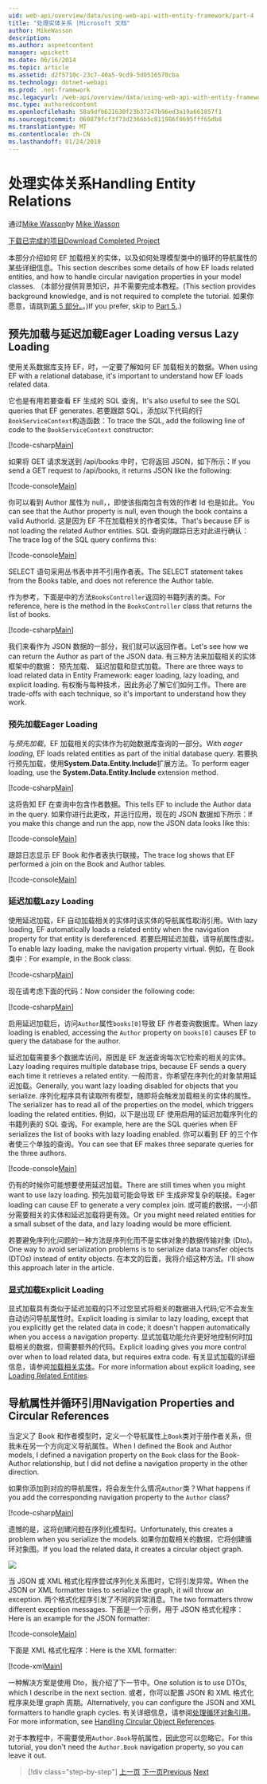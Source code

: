 ```yaml
---
uid: web-api/overview/data/using-web-api-with-entity-framework/part-4
title: "处理实体关系 |Microsoft 文档"
author: MikeWasson
description: 
ms.author: aspnetcontent
manager: wpickett
ms.date: 06/16/2014
ms.topic: article
ms.assetid: d2f5710c-23c7-40a5-9cd9-5d0516570cba
ms.technology: dotnet-webapi
ms.prod: .net-framework
msc.legacyurl: /web-api/overview/data/using-web-api-with-entity-framework/part-4
msc.type: authoredcontent
ms.openlocfilehash: 58a9dfb621630f23b37247b96ed3a19a661857f1
ms.sourcegitcommit: 060879fcf3f73d2366b5c811986f8695fff65db8
ms.translationtype: MT
ms.contentlocale: zh-CN
ms.lasthandoff: 01/24/2018
---
```

<a name="handling-entity-relations"></a><span data-ttu-id="f3d20-102">处理实体关系</span><span class="sxs-lookup"><span data-stu-id="f3d20-102">Handling Entity Relations</span></span>
====================
<span data-ttu-id="f3d20-103">通过[Mike Wasson](https://github.com/MikeWasson)</span><span class="sxs-lookup"><span data-stu-id="f3d20-103">by [Mike Wasson](https://github.com/MikeWasson)</span></span>

[<span data-ttu-id="f3d20-104">下载已完成的项目</span><span class="sxs-lookup"><span data-stu-id="f3d20-104">Download Completed Project</span></span>](https://github.com/MikeWasson/BookService)

<span data-ttu-id="f3d20-105">本部分介绍如何 EF 加载相关的实体，以及如何处理模型类中的循环的导航属性的某些详细信息。</span><span class="sxs-lookup"><span data-stu-id="f3d20-105">This section describes some details of how EF loads related entities, and how to handle circular navigation properties in your model classes.</span></span> <span data-ttu-id="f3d20-106">（本部分提供背景知识，并不需要完成本教程。</span><span class="sxs-lookup"><span data-stu-id="f3d20-106">(This section provides background knowledge, and is not required to complete the tutorial.</span></span> <span data-ttu-id="f3d20-107">如果你愿意，请跳到[第 5 部分。](part-5.md)。)</span><span class="sxs-lookup"><span data-stu-id="f3d20-107">If you prefer, skip to [Part 5.](part-5.md).)</span></span>

## <a name="eager-loading-versus-lazy-loading"></a><span data-ttu-id="f3d20-108">预先加载与延迟加载</span><span class="sxs-lookup"><span data-stu-id="f3d20-108">Eager Loading versus Lazy Loading</span></span>

<span data-ttu-id="f3d20-109">使用关系数据库支持 EF，时，一定要了解如何 EF 加载相关的数据。</span><span class="sxs-lookup"><span data-stu-id="f3d20-109">When using EF with a relational database, it's important to understand how EF loads related data.</span></span>

<span data-ttu-id="f3d20-110">它也是有用若要查看 EF 生成的 SQL 查询。</span><span class="sxs-lookup"><span data-stu-id="f3d20-110">It's also useful to see the SQL queries that EF generates.</span></span> <span data-ttu-id="f3d20-111">若要跟踪 SQL，添加以下代码的行`BookServiceContext`构造函数：</span><span class="sxs-lookup"><span data-stu-id="f3d20-111">To trace the SQL, add the following line of code to the `BookServiceContext` constructor:</span></span>

[!code-csharp[Main](part-4/samples/sample1.cs)]

<span data-ttu-id="f3d20-112">如果将 GET 请求发送到 /api/books 中时，它将返回 JSON，如下所示：</span><span class="sxs-lookup"><span data-stu-id="f3d20-112">If you send a GET request to /api/books, it returns JSON like the following:</span></span>

[!code-console[Main](part-4/samples/sample2.cmd)]

<span data-ttu-id="f3d20-113">你可以看到 Author 属性为 null，，即使该指南包含有效的作者 Id 也是如此。</span><span class="sxs-lookup"><span data-stu-id="f3d20-113">You can see that the Author property is null, even though the book contains a valid AuthorId.</span></span> <span data-ttu-id="f3d20-114">这是因为 EF 不在加载相关的作者实体。</span><span class="sxs-lookup"><span data-stu-id="f3d20-114">That's because EF is not loading the related Author entities.</span></span> <span data-ttu-id="f3d20-115">SQL 查询的跟踪日志对此进行确认：</span><span class="sxs-lookup"><span data-stu-id="f3d20-115">The trace log of the SQL query confirms this:</span></span>

[!code-console[Main](part-4/samples/sample3.sql)]

<span data-ttu-id="f3d20-116">SELECT 语句采用丛书表中并不引用作者表。</span><span class="sxs-lookup"><span data-stu-id="f3d20-116">The SELECT statement takes from the Books table, and does not reference the Author table.</span></span>

<span data-ttu-id="f3d20-117">作为参考，下面是中的方法`BooksController`返回的书籍列表的类。</span><span class="sxs-lookup"><span data-stu-id="f3d20-117">For reference, here is the method in the `BooksController` class that returns the list of books.</span></span>

[!code-csharp[Main](part-4/samples/sample4.cs)]

<span data-ttu-id="f3d20-118">我们来看作为 JSON 数据的一部分，我们就可以返回作者。</span><span class="sxs-lookup"><span data-stu-id="f3d20-118">Let's see how we can return the Author as part of the JSON data.</span></span> <span data-ttu-id="f3d20-119">有三种方法来加载相关的实体框架中的数据： 预先加载、 延迟加载和显式加载。</span><span class="sxs-lookup"><span data-stu-id="f3d20-119">There are three ways to load related data in Entity Framework: eager loading, lazy loading, and explicit loading.</span></span> <span data-ttu-id="f3d20-120">有权衡与每种技术，因此务必了解它们如何工作。</span><span class="sxs-lookup"><span data-stu-id="f3d20-120">There are trade-offs with each technique, so it's important to understand how they work.</span></span>

### <a name="eager-loading"></a><span data-ttu-id="f3d20-121">预先加载</span><span class="sxs-lookup"><span data-stu-id="f3d20-121">Eager Loading</span></span>

<span data-ttu-id="f3d20-122">与*预先加载*，EF 加载相关的实体作为初始数据库查询的一部分。</span><span class="sxs-lookup"><span data-stu-id="f3d20-122">With *eager loading*, EF loads related entities as part of the initial database query.</span></span> <span data-ttu-id="f3d20-123">若要执行预先加载，使用**System.Data.Entity.Include**扩展方法。</span><span class="sxs-lookup"><span data-stu-id="f3d20-123">To perform eager loading, use the **System.Data.Entity.Include** extension method.</span></span>

[!code-csharp[Main](part-4/samples/sample5.cs)]

<span data-ttu-id="f3d20-124">这将告知 EF 在查询中包含作者数据。</span><span class="sxs-lookup"><span data-stu-id="f3d20-124">This tells EF to include the Author data in the query.</span></span> <span data-ttu-id="f3d20-125">如果你进行此更改，并运行应用，现在的 JSON 数据如下所示：</span><span class="sxs-lookup"><span data-stu-id="f3d20-125">If you make this change and run the app, now the JSON data looks like this:</span></span>

[!code-console[Main](part-4/samples/sample6.cmd)]

<span data-ttu-id="f3d20-126">跟踪日志显示 EF Book 和作者表执行联接。</span><span class="sxs-lookup"><span data-stu-id="f3d20-126">The trace log shows that EF performed a join on the Book and Author tables.</span></span>

[!code-console[Main](part-4/samples/sample7.cmd)]

### <a name="lazy-loading"></a><span data-ttu-id="f3d20-127">延迟加载</span><span class="sxs-lookup"><span data-stu-id="f3d20-127">Lazy Loading</span></span>

<span data-ttu-id="f3d20-128">使用延迟加载，EF 自动加载相关的实体时该实体的导航属性取消引用。</span><span class="sxs-lookup"><span data-stu-id="f3d20-128">With lazy loading, EF automatically loads a related entity when the navigation property for that entity is dereferenced.</span></span> <span data-ttu-id="f3d20-129">若要启用延迟加载，请导航属性虚拟。</span><span class="sxs-lookup"><span data-stu-id="f3d20-129">To enable lazy loading, make the navigation property virtual.</span></span> <span data-ttu-id="f3d20-130">例如，在 Book 类中：</span><span class="sxs-lookup"><span data-stu-id="f3d20-130">For example, in the Book class:</span></span>

[!code-csharp[Main](part-4/samples/sample8.cs?highlight=6)]

<span data-ttu-id="f3d20-131">现在请考虑下面的代码：</span><span class="sxs-lookup"><span data-stu-id="f3d20-131">Now consider the following code:</span></span>

[!code-csharp[Main](part-4/samples/sample9.cs)]

<span data-ttu-id="f3d20-132">启用延迟加载后，访问`Author`属性`books[0]`导致 EF 作者查询数据库。</span><span class="sxs-lookup"><span data-stu-id="f3d20-132">When lazy loading is enabled, accessing the `Author` property on `books[0]` causes EF to query the database for the author.</span></span>

<span data-ttu-id="f3d20-133">延迟加载需要多个数据库访问，原因是 EF 发送查询每次它检索的相关的实体。</span><span class="sxs-lookup"><span data-stu-id="f3d20-133">Lazy loading requires multiple database trips, because EF sends a query each time it retrieves a related entity.</span></span> <span data-ttu-id="f3d20-134">一般而言，你希望在序列化的对象禁用延迟加载。</span><span class="sxs-lookup"><span data-stu-id="f3d20-134">Generally, you want lazy loading disabled for objects that you serialize.</span></span> <span data-ttu-id="f3d20-135">序列化程序具有读取所有模型，随即将会触发加载相关的实体的属性。</span><span class="sxs-lookup"><span data-stu-id="f3d20-135">The serializer has to read all of the properties on the model, which triggers loading the related entities.</span></span> <span data-ttu-id="f3d20-136">例如，以下是出现 EF 使用启用的延迟加载序列化的书籍列表的 SQL 查询。</span><span class="sxs-lookup"><span data-stu-id="f3d20-136">For example, here are the SQL queries when EF serializes the list of books with lazy loading enabled.</span></span> <span data-ttu-id="f3d20-137">你可以看到 EF 的三个作者使三个单独的查询。</span><span class="sxs-lookup"><span data-stu-id="f3d20-137">You can see that EF makes three separate queries for the three authors.</span></span>

[!code-console[Main](part-4/samples/sample10.sql)]

<span data-ttu-id="f3d20-138">仍有的时候你可能想要使用延迟加载。</span><span class="sxs-lookup"><span data-stu-id="f3d20-138">There are still times when you might want to use lazy loading.</span></span> <span data-ttu-id="f3d20-139">预先加载可能会导致 EF 生成非常复杂的联接。</span><span class="sxs-lookup"><span data-stu-id="f3d20-139">Eager loading can cause EF to generate a very complex join.</span></span> <span data-ttu-id="f3d20-140">或可能的数据，一小部分需要相关的实体和延迟加载将更有效。</span><span class="sxs-lookup"><span data-stu-id="f3d20-140">Or you might need related entities for a small subset of the data, and lazy loading would be more efficient.</span></span>

<span data-ttu-id="f3d20-141">若要避免序列化问题的一种方法是序列化而不是实体对象的数据传输对象 (Dto)。</span><span class="sxs-lookup"><span data-stu-id="f3d20-141">One way to avoid serialization problems is to serialize data transfer objects (DTOs) instead of entity objects.</span></span> <span data-ttu-id="f3d20-142">在本文的后面，我将介绍这种方法。</span><span class="sxs-lookup"><span data-stu-id="f3d20-142">I'll show this approach later in the article.</span></span>

### <a name="explicit-loading"></a><span data-ttu-id="f3d20-143">显式加载</span><span class="sxs-lookup"><span data-stu-id="f3d20-143">Explicit Loading</span></span>

<span data-ttu-id="f3d20-144">显式加载具有类似于延迟加载的只不过您显式将相关的数据进入代码;它不会发生自动访问导航属性时。</span><span class="sxs-lookup"><span data-stu-id="f3d20-144">Explicit loading is similar to lazy loading, except that you explicitly get the related data in code; it doesn't happen automatically when you access a navigation property.</span></span> <span data-ttu-id="f3d20-145">显式加载功能允许更好地控制何时加载相关的数据，但需要额外的代码。</span><span class="sxs-lookup"><span data-stu-id="f3d20-145">Explicit loading gives you more control over when to load related data, but requires extra code.</span></span> <span data-ttu-id="f3d20-146">有关显式加载的详细信息，请参阅[加载相关实体](https://msdn.microsoft.com/data/jj574232#explicit)。</span><span class="sxs-lookup"><span data-stu-id="f3d20-146">For more information about explicit loading, see [Loading Related Entities](https://msdn.microsoft.com/data/jj574232#explicit).</span></span>

## <a name="navigation-properties-and-circular-references"></a><span data-ttu-id="f3d20-147">导航属性并循环引用</span><span class="sxs-lookup"><span data-stu-id="f3d20-147">Navigation Properties and Circular References</span></span>

<span data-ttu-id="f3d20-148">当定义了 Book 和作者模型时，定义一个导航属性上`Book`类对于册作者关系，但我未在另一个方向定义导航属性。</span><span class="sxs-lookup"><span data-stu-id="f3d20-148">When I defined the Book and Author models, I defined a navigation property on the `Book` class for the Book-Author relationship, but I did not define a navigation property in the other direction.</span></span>

<span data-ttu-id="f3d20-149">如果你添加到对应的导航属性，将会发生什么情况`Author`类？</span><span class="sxs-lookup"><span data-stu-id="f3d20-149">What happens if you add the corresponding navigation property to the `Author` class?</span></span>

[!code-csharp[Main](part-4/samples/sample11.cs?highlight=7)]

<span data-ttu-id="f3d20-150">遗憾的是，这将创建问题在序列化模型时。</span><span class="sxs-lookup"><span data-stu-id="f3d20-150">Unfortunately, this creates a problem when you serialize the models.</span></span> <span data-ttu-id="f3d20-151">如果你加载相关的数据，它将创建循环对象图。</span><span class="sxs-lookup"><span data-stu-id="f3d20-151">If you load the related data, it creates a circular object graph.</span></span>

![](part-4/_static/image1.png)

<span data-ttu-id="f3d20-152">当 JSON 或 XML 格式化程序尝试序列化关系图时，它将引发异常。</span><span class="sxs-lookup"><span data-stu-id="f3d20-152">When the JSON or XML formatter tries to serialize the graph, it will throw an exception.</span></span> <span data-ttu-id="f3d20-153">两个格式化程序引发了不同的异常消息。</span><span class="sxs-lookup"><span data-stu-id="f3d20-153">The two formatters throw different exception messages.</span></span> <span data-ttu-id="f3d20-154">下面是一个示例，用于 JSON 格式化程序：</span><span class="sxs-lookup"><span data-stu-id="f3d20-154">Here is an example for the JSON formatter:</span></span>

[!code-console[Main](part-4/samples/sample12.cmd)]

<span data-ttu-id="f3d20-155">下面是 XML 格式化程序：</span><span class="sxs-lookup"><span data-stu-id="f3d20-155">Here is the XML formatter:</span></span>

[!code-xml[Main](part-4/samples/sample13.xml)]

<span data-ttu-id="f3d20-156">一种解决方案是使用 Dto，我介绍了下一节中。</span><span class="sxs-lookup"><span data-stu-id="f3d20-156">One solution is to use DTOs, which I describe in the next section.</span></span> <span data-ttu-id="f3d20-157">或者，你可以配置 JSON 和 XML 格式化程序来处理 graph 周期。</span><span class="sxs-lookup"><span data-stu-id="f3d20-157">Alternatively, you can configure the JSON and XML formatters to handle graph cycles.</span></span> <span data-ttu-id="f3d20-158">有关详细信息，请参阅[处理循环对象引用](../../formats-and-model-binding/json-and-xml-serialization.md#handling_circular_object_references)。</span><span class="sxs-lookup"><span data-stu-id="f3d20-158">For more information, see [Handling Circular Object References](../../formats-and-model-binding/json-and-xml-serialization.md#handling_circular_object_references).</span></span>

<span data-ttu-id="f3d20-159">对于本教程中，不需要使用`Author.Book`导航属性，因此您可以忽略它。</span><span class="sxs-lookup"><span data-stu-id="f3d20-159">For this tutorial, you don't need the `Author.Book` navigation property, so you can leave it out.</span></span>

>[!div class="step-by-step"]
<span data-ttu-id="f3d20-160">[上一页](part-3.md)
[下一页](part-5.md)</span><span class="sxs-lookup"><span data-stu-id="f3d20-160">[Previous](part-3.md)
[Next](part-5.md)</span></span>
